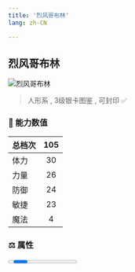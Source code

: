 ```yaml
---
title: '烈风哥布林'
lang: zh-CN

---
```


<RouterBack />

## 烈风哥布林

![烈风哥布林](https://user-images.githubusercontent.com/78347270/115960063-3cbb4180-a54a-11eb-9152-cc730bb44315.gif) 

> 人形系 , 3级银卡图鉴<Card :type="1" /> , 可封印 ✅


### 💪 能力数值

| 总档次       | 105            |
| :----------- |:-------------:|
| 体力      | 30   <Stars :number="3" />  |
| 力量      | 26   <Stars :number="2.5" />  |
| 防御      | 24   <Stars :number="2.5" />  | 
| 敏捷      | 23  <Stars :number="2.5" />  | 
| 魔法      | 4  <Stars :number="0.5" />   | 


### ⚖️ 属性


<Progress earth :number="3" />

<Progress water :number="0" />

<Progress fire :number="0" />

<Progress wind :number="7" />

### ✨ 技能栏 <Strong>9个</Strong>

- 攻击
- 防御

### 👶 1级出现点

- 莎莲娜岛 深渊的地下水脉， 参考坐标(44,55)(45,55) 
